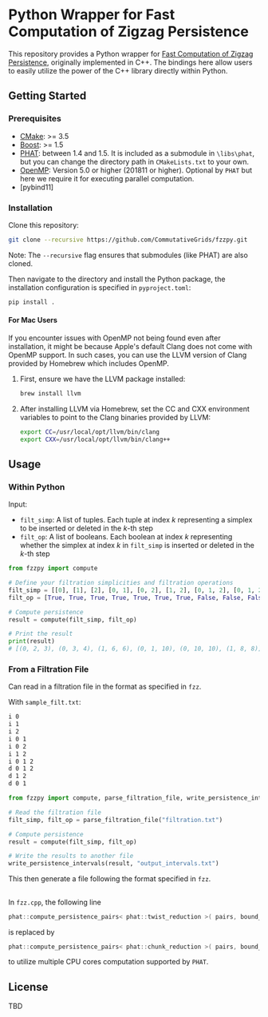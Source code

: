 # Python Wrapper for Fast Computation of Zigzag Persistence

This repository provides a Python wrapper for [Fast Computation of Zigzag Persistence](https://github.com/taohou01/fzz), originally implemented in C++. The bindings here allow users to easily utilize the power of the C++ library directly within Python.

## Getting Started

### Prerequisites

- [CMake](https://cmake.org/): >= 3.5
- [Boost](https://www.boost.org/): >= 1.5
- [PHAT](https://bitbucket.org/phat-code/phat/src/master/): between 1.4 and 1.5. It is included as a submodule in `\libs\phat`, but you can change the directory path in `CMakeLists.txt` to your own.
- [OpenMP](https://www.openmp.org/): Version 5.0 or higher (201811 or higher). Optional by `PHAT` but here we require it for executing parallel computation.
- [pybind11]

### Installation

Clone this repository:

```bash
git clone --recursive https://github.com/CommutativeGrids/fzzpy.git
```

Note: The `--recursive` flag ensures that submodules (like PHAT) are also cloned.

Then navigate to the directory and install the Python package, the installation configuration is specified in `pyproject.toml`:

```bash 
pip install .
```

#### For Mac Users

If you encounter issues with OpenMP not being found even after installation, it might be because Apple's default Clang does not come with OpenMP support. In such cases, you can use the LLVM version of Clang provided by Homebrew which includes OpenMP.

1. First, ensure we have the LLVM package installed:
   ```bash
   brew install llvm
   ```
2. After installing LLVM via Homebrew, set the CC and CXX environment variables to point to the Clang binaries provided by LLVM:
   ```bash
   export CC=/usr/local/opt/llvm/bin/clang
   export CXX=/usr/local/opt/llvm/bin/clang++
   ```

## Usage

### Within Python

Input:
- `filt_simp`: A list of tuples. Each tuple at index $k$ representing a simplex to be inserted or deleted in the $k$-th step
- `filt_op`: A list of booleans. Each boolean at index $k$ representing whether the simplex at index $k$ in `filt_simp` is inserted or deleted in the $k$-th step

```python
from fzzpy import compute

# Define your filtration simplicities and filtration operations
filt_simp = [[0], [1], [2], [0, 1], [0, 2], [1, 2], [0, 1, 2], [0, 1, 2], [1, 2], [0, 1]]
filt_op = [True, True, True, True, True, True, True, False, False, False]

# Compute persistence
result = compute(filt_simp, filt_op)

# Print the result
print(result)
# [(0, 2, 3), (0, 3, 4), (1, 6, 6), (0, 1, 10), (0, 10, 10), (1, 8, 8)]
```

### From a Filtration File

Can read in a filtration file in the format as specified in `fzz`.

With `sample_filt.txt`:
```txt
i 0
i 1
i 2
i 0 1
i 0 2
i 1 2
i 0 1 2
d 0 1 2
d 1 2
d 0 1
```

```python
from fzzpy import compute, parse_filtration_file, write_persistence_intervals

# Read the filtration file
filt_simp, filt_op = parse_filtration_file("filtration.txt")

# Compute persistence
result = compute(filt_simp, filt_op)

# Write the results to another file
write_persistence_intervals(result, "output_intervals.txt")
```
This then generate a file following the format specified in `fzz`.


## 
In `fzz.cpp`, the following line
```c++
phat::compute_persistence_pairs< phat::twist_reduction >( pairs, bound_chains );
```
is replaced by
```c++
phat::compute_persistence_pairs< phat::chunk_reduction >( pairs, bound_chains );
```
to utilize multiple CPU cores computation supported by `PHAT`.

## License

TBD